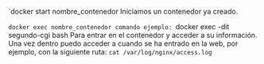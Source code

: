   
  `docker start nombre_contenedor
	Iniciamos un contenedor ya creado.
	
  `docker exec nombre_contenedor comando
	  ejemplo: `docker exec -dit segundo-cgi bash
	  Para entrar en el contenedor y acceder a su información.
	  Una vez dentro puedo acceder a cuando se ha entrado en la web, por ejemplo, con la siguiente ruta:
		  `cat /var/log/nginx/access.log`

